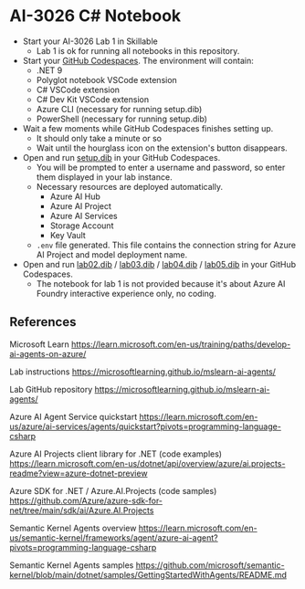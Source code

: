 # AI-3026 C# Notebook

- Start your AI-3026 Lab 1 in Skillable
  - Lab 1 is ok for running all notebooks in this repository.
- Start your [GitHub Codespaces](https://github.com/features/codespaces). The environment will contain:
  - .NET 9
  - Polyglot notebook VSCode extension
  - C# VSCode extension
  - C# Dev Kit VSCode extension
  - Azure CLI (necessary for running setup.dib)
  - PowerShell (necessary for running setup.dib)
- Wait a few moments while GitHub Codespaces finishes setting up.
  - It should only take a minute or so
  - Wait until the hourglass icon on the extension's button disappears.
- Open and run [setup.dib](setup.dib) in your GitHub Codespaces.
  - You will be prompted to enter a username and password, so enter them displayed in your lab instance.
  - Necessary resources are deployed automatically.
    - Azure AI Hub
    - Azure AI Project
    - Azure AI Services
    - Storage Account
    - Key Vault
  - `.env` file generated. This file contains the connection string for Azure AI Project and model deployment name.
- Open and run [lab02.dib](lab02.dib) / [lab03.dib](lab03.dib) / [lab04.dib](lab04.dib) / [lab05.dib](lab05.dib) in your GitHub Codespaces.
  - The notebook for lab 1 is not provided because it's about Azure AI Foundry interactive experience only, no coding.

## References

Microsoft Learn
https://learn.microsoft.com/en-us/training/paths/develop-ai-agents-on-azure/

Lab instructions
https://microsoftlearning.github.io/mslearn-ai-agents/

Lab GitHub repository
https://microsoftlearning.github.io/mslearn-ai-agents/

Azure AI Agent Service quickstart
https://learn.microsoft.com/en-us/azure/ai-services/agents/quickstart?pivots=programming-language-csharp

Azure AI Projects client library for .NET (code examples)
https://learn.microsoft.com/en-us/dotnet/api/overview/azure/ai.projects-readme?view=azure-dotnet-preview

Azure SDK for .NET / Azure.AI.Projects (code samples)
https://github.com/Azure/azure-sdk-for-net/tree/main/sdk/ai/Azure.AI.Projects

Semantic Kernel Agents overview
https://learn.microsoft.com/en-us/semantic-kernel/frameworks/agent/azure-ai-agent?pivots=programming-language-csharp

Semantic Kernel Agents samples
https://github.com/microsoft/semantic-kernel/blob/main/dotnet/samples/GettingStartedWithAgents/README.md

